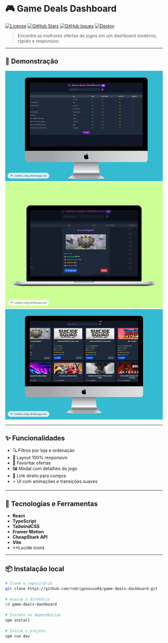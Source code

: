 # 🎮 Game Deals Dashboard

[![License](https://img.shields.io/github/license/seu-usuario/game-deals-dashboard?color=purple)](LICENSE)
[![GitHub Stars](https://img.shields.io/github/stars/seu-usuario/game-deals-dashboard?color=yellow)](https://github.com/seu-usuario/game-deals-dashboard/stargazers)
[![GitHub Issues](https://img.shields.io/github/issues/seu-usuario/game-deals-dashboard)](https://github.com/seu-usuario/game-deals-dashboard/issues)
[![Deploy](https://img.shields.io/badge/Live-Demo-purple?style=flat&logo=vercel)](https://seu-link.vercel.app)

> Encontre as melhores ofertas de jogos em um dashboard moderno, rápido e responsivo.

---

## 📸 Demonstração

<img src="https://github.com/rodrigosousa94/Game-Deals-Dashboard/blob/main/public/tabela.png?raw=true" alt="Demonstração do projeto" />
<img src="https://github.com/rodrigosousa94/Game-Deals-Dashboard/blob/main/public/modal.png?raw=true" alt="Demonstração do projeto" />
<img src="https://github.com/rodrigosousa94/Game-Deals-Dashboard/blob/main/public/cards.png?raw=true" alt="Demonstração do projeto" />


---

## ✨ Funcionalidades

- 🔍 Filtros por loja e ordenação
- 📱 Layout 100% responsivo
- 💾 Favoritar ofertas
- 🖼️ Modal com detalhes do jogo
- 💸 Link direto para compra
- ⭐ UI com animações e transições suaves

---

## 🚀 Tecnologias e Ferramentas

- **React**
- **TypeScript**
- **TailwindCSS**
- **Framer Motion**
- **CheapShark API**
- **Vite**
- **Lucide icons

---

## 📦 Instalação local

```bash
# Clone o repositório
git clone https://github.com/rodrigosousa94/game-deals-dashboard.git

# Acesse o diretório
cd game-deals-dashboard

# Instale as dependências
npm install

# Inicie o projeto
npm run dev
